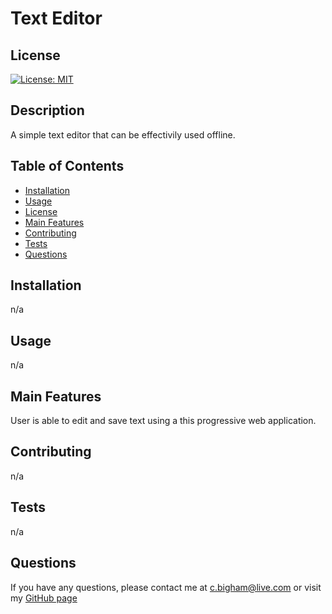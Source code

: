 
  # Text Editor

  ## License
  [![License: MIT](https://img.shields.io/badge/License-MIT-yellow.svg)](https://opensource.org/licenses/MIT)

  ## Description
  A simple text editor that can be effectivily used offline. 

  ## Table of Contents
  * [Installation](#installation)
  * [Usage](#usage)
  * [License](#license)
  * [Main Features](#main-features)
  * [Contributing](#contributing)
  * [Tests](#tests)
  * [Questions](#questions)

  ## Installation
  n/a

  ## Usage
  n/a
  
  ## Main Features
  User is able to edit and save text using a this progressive web application.

  ## Contributing
  n/a

  ## Tests
  n/a

  ## Questions
  If you have any questions, please contact me at c.bigham@live.com or visit my [GitHub page](https://github.com/cbigham25)
  
